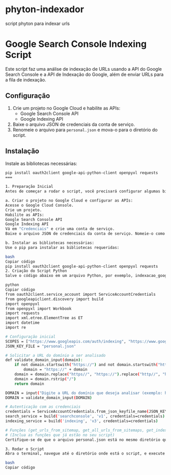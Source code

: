 # phyton-indexador
script phyton para indexar urls
# Google Search Console Indexing Script

Este script faz uma análise de indexação de URLs usando a API do Google Search Console e a API de Indexação do Google, além de enviar URLs para a fila de indexação.

## Configuração

1. Crie um projeto no Google Cloud e habilite as APIs:
   - Google Search Console API
   - Google Indexing API
2. Baixe o arquivo JSON de credenciais da conta de serviço.
3. Renomeie o arquivo para `personal.json` e mova-o para o diretório do script.

## Instalação

Instale as bibliotecas necessárias:

```bash
pip install oauth2client google-api-python-client openpyxl requests
===

1. Preparação Inicial
Antes de começar a rodar o script, você precisará configurar algumas bibliotecas e credenciais.

a. Criar o projeto no Google Cloud e configurar as APIs:
Acesse o Google Cloud Console.
Crie um projeto.
Habilite as APIs:
Google Search Console API
Google Indexing API
Vá em "Credenciais" e crie uma conta de serviço.
Baixe o arquivo JSON de credenciais da conta de serviço. Nomeie-o como personal.json e mova-o para o diretório onde seu script Python estará localizado.

b. Instalar as bibliotecas necessárias:
Use o pip para instalar as bibliotecas requeridas:

bash
Copiar código
pip install oauth2client google-api-python-client openpyxl requests
2. Criação do Script Python
Salve o código abaixo em um arquivo Python, por exemplo, indexacao_google_search_console.py.

python
Copiar código
from oauth2client.service_account import ServiceAccountCredentials
from googleapiclient.discovery import build
import openpyxl
from openpyxl import Workbook
import requests
import xml.etree.ElementTree as ET
import datetime
import re

# Configuração inicial
SCOPES = ["https://www.googleapis.com/auth/indexing", "https://www.googleapis.com/auth/webmasters"]
JSON_KEY_FILE = "personal.json"

# Solicitar a URL do domínio a ser analisado
def validate_domain_input(domain):
    if not domain.startswith("https://") and not domain.startswith("http://"):
        domain = "https://" + domain
    domain = domain.replace("https//", "https://").replace("http//", "http://")
    domain = domain.rstrip("/")
    return domain

DOMAIN = input("Digite a URL do domínio que deseja analisar (exemplo: https://cbmadvs.com.br/): ").strip()
DOMAIN = validate_domain_input(DOMAIN)

# Autenticação com as credenciais
credentials = ServiceAccountCredentials.from_json_keyfile_name(JSON_KEY_FILE, scopes=SCOPES)
search_service = build('searchconsole', 'v1', credentials=credentials)
indexing_service = build('indexing', 'v3', credentials=credentials)

# Funções (get_urls_from_sitemap, get_all_urls_from_sitemaps, get_index_status, send_url_to_indexing, get_performance_comparison, create_excel_report)
# (Inclua as funções que já estão no seu script)
Certifique-se de que o arquivo personal.json está no mesmo diretório que o script.

3. Rodar o Script
Abra o terminal, navegue até o diretório onde está o script, e execute o comando:

bash
Copiar código
